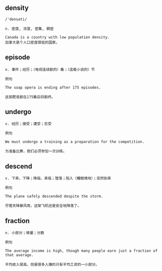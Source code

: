 ## density
```
/'densəti/

n. 密度, 浓度, 密集, 稠密

Canada is a country with low population density.
加拿大是个人口密度很低的国家。
```
## episode
```
n. 事件；经历；（电视连续剧的）集；（连载小说的）节

例句

The soap opera is ending after 175 episodes.

这部肥皂剧在175集后将剧终。
```
## undergo
```
v. 经历；接受；遭受；忍受

例句

We must undergo a training as a preparation for the competition.

为准备比赛，我们必须参加一次训练。
```
## descend
```
v. 下来，下降；降临，来临；堕落；陷入（糟糕境地）；突然到来

例句

The plane safely descended despite the storm.

尽管天降暴风雨，这架飞机还是安全地降落了。
```
## fraction
```
n. 小部分；微量；分数

例句

The average income is high, though many people earn just a fraction of that average.

平均收入很高，但是很多人赚的只有平均工资的一小部分。
```